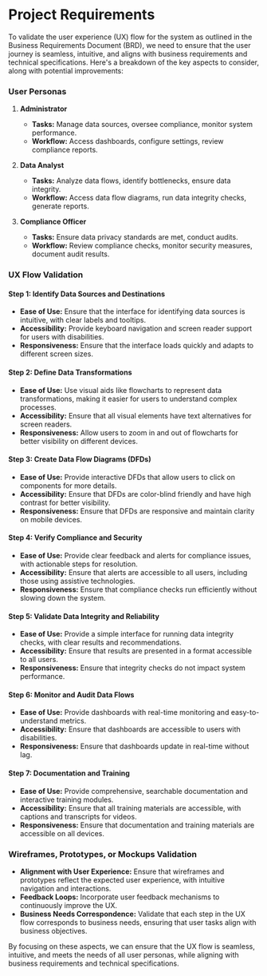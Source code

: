 # Project Requirements

To validate the user experience (UX) flow for the system as outlined in the Business Requirements Document (BRD), we need to ensure that the user journey is seamless, intuitive, and aligns with business requirements and technical specifications. Here's a breakdown of the key aspects to consider, along with potential improvements:

### User Personas
1. **Administrator**
   - **Tasks:** Manage data sources, oversee compliance, monitor system performance.
   - **Workflow:** Access dashboards, configure settings, review compliance reports.
   
2. **Data Analyst**
   - **Tasks:** Analyze data flows, identify bottlenecks, ensure data integrity.
   - **Workflow:** Access data flow diagrams, run data integrity checks, generate reports.
   
3. **Compliance Officer**
   - **Tasks:** Ensure data privacy standards are met, conduct audits.
   - **Workflow:** Review compliance checks, monitor security measures, document audit results.

### UX Flow Validation

#### Step 1: Identify Data Sources and Destinations
- **Ease of Use:** Ensure that the interface for identifying data sources is intuitive, with clear labels and tooltips.
- **Accessibility:** Provide keyboard navigation and screen reader support for users with disabilities.
- **Responsiveness:** Ensure that the interface loads quickly and adapts to different screen sizes.

#### Step 2: Define Data Transformations
- **Ease of Use:** Use visual aids like flowcharts to represent data transformations, making it easier for users to understand complex processes.
- **Accessibility:** Ensure that all visual elements have text alternatives for screen readers.
- **Responsiveness:** Allow users to zoom in and out of flowcharts for better visibility on different devices.

#### Step 3: Create Data Flow Diagrams (DFDs)
- **Ease of Use:** Provide interactive DFDs that allow users to click on components for more details.
- **Accessibility:** Ensure that DFDs are color-blind friendly and have high contrast for better visibility.
- **Responsiveness:** Ensure that DFDs are responsive and maintain clarity on mobile devices.

#### Step 4: Verify Compliance and Security
- **Ease of Use:** Provide clear feedback and alerts for compliance issues, with actionable steps for resolution.
- **Accessibility:** Ensure that alerts are accessible to all users, including those using assistive technologies.
- **Responsiveness:** Ensure that compliance checks run efficiently without slowing down the system.

#### Step 5: Validate Data Integrity and Reliability
- **Ease of Use:** Provide a simple interface for running data integrity checks, with clear results and recommendations.
- **Accessibility:** Ensure that results are presented in a format accessible to all users.
- **Responsiveness:** Ensure that integrity checks do not impact system performance.

#### Step 6: Monitor and Audit Data Flows
- **Ease of Use:** Provide dashboards with real-time monitoring and easy-to-understand metrics.
- **Accessibility:** Ensure that dashboards are accessible to users with disabilities.
- **Responsiveness:** Ensure that dashboards update in real-time without lag.

#### Step 7: Documentation and Training
- **Ease of Use:** Provide comprehensive, searchable documentation and interactive training modules.
- **Accessibility:** Ensure that all training materials are accessible, with captions and transcripts for videos.
- **Responsiveness:** Ensure that documentation and training materials are accessible on all devices.

### Wireframes, Prototypes, or Mockups Validation
- **Alignment with User Experience:** Ensure that wireframes and prototypes reflect the expected user experience, with intuitive navigation and interactions.
- **Feedback Loops:** Incorporate user feedback mechanisms to continuously improve the UX.
- **Business Needs Correspondence:** Validate that each step in the UX flow corresponds to business needs, ensuring that user tasks align with business objectives.

By focusing on these aspects, we can ensure that the UX flow is seamless, intuitive, and meets the needs of all user personas, while aligning with business requirements and technical specifications.